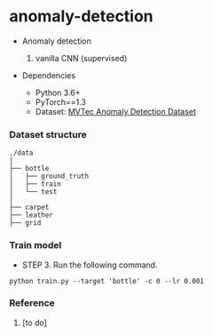 # anomaly-detection

- Anomaly detection  
  1. vanilla CNN (supervised)

- Dependencies
  - Python 3.6+
  - PyTorch==1.3
  - Dataset: [MVTec Anomaly Detection Dataset]
  
  
### Dataset structure

```
./data   
│
├── bottle
│   ├── ground_truth
│   ├── train
│   └── test
│
├── carpet
├── leather
├── grid

```

### Train model
* STEP 3. Run the following command.
```
python train.py --target 'bottle' -c 0 --lr 0.001
```
  
### Reference
1. [to do]


[MVTec Anomaly Detection Dataset]: https://www.mvtec.com/company/research/datasets/mvtec-ad/

   
